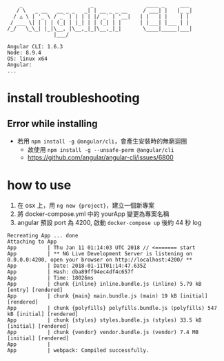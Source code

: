 ```
    _                      _                 ____ _     ___
   / \   _ __   __ _ _   _| | __ _ _ __     / ___| |   |_ _|
  / △ \ | '_ \ / _` | | | | |/ _` | '__|   | |   | |    | |
 / ___ \| | | | (_| | |_| | | (_| | |      | |___| |___ | |
/_/   \_\_| |_|\__, |\__,_|_|\__,_|_|       \____|_____|___|
               |___/

Angular CLI: 1.6.3
Node: 8.9.4
OS: linux x64
Angular: 
...
```

# install troubleshooting

## Error while installing

- 若用 `npm install -g @angular/cli`，會產生安裝時的無窮迴圈
    - 故使用 `npm install -g --unsafe-perm @angular/cli`
    - https://github.com/angular/angular-cli/issues/6800
    
# how to use
1. 在 osx 上，用 `ng new {project}`，建立一個新專案
2. 將 docker-compose.yml 中的 yourApp 變更為專案名稱
3. angular 預設 port 為 4200, 啟動 `docker-compose up` 後約 44 秒 log
```
Recreating App ... done
Attaching to App
App          | Thu Jan 11 01:14:03 UTC 2018 // <======= start
App          | ** NG Live Development Server is listening on 0.0.0.0:4200, open your browser on http://localhost:4200/ **
App          | Date: 2018-01-11T01:14:47.635Z
App          | Hash: dba89ff94ec4df4c657f
App          | Time: 18026ms
App          | chunk {inline} inline.bundle.js (inline) 5.79 kB [entry] [rendered]
App          | chunk {main} main.bundle.js (main) 19 kB [initial] [rendered]
App          | chunk {polyfills} polyfills.bundle.js (polyfills) 547 kB [initial] [rendered]
App          | chunk {styles} styles.bundle.js (styles) 33.5 kB [initial] [rendered]
App          | chunk {vendor} vendor.bundle.js (vendor) 7.4 MB [initial] [rendered]
App          | 
App          | webpack: Compiled successfully.
```